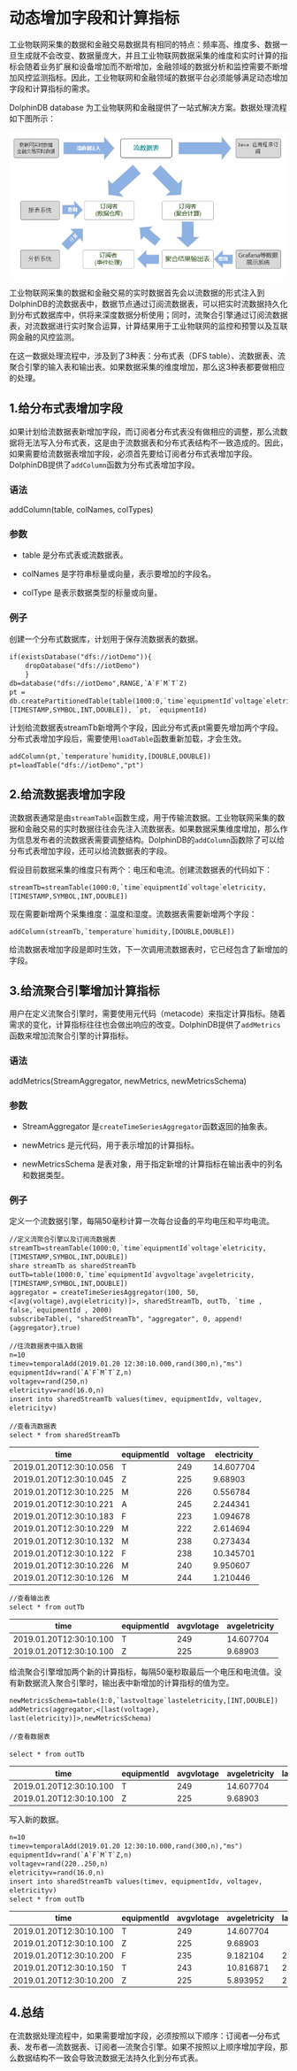 # 动态增加字段和计算指标

工业物联网采集的数据和金融交易数据具有相同的特点：频率高、维度多、数据一旦生成就不会改变、数据量庞大，并且工业物联网数据采集的维度和实时计算的指标会随着业务扩展和设备增加而不断增加，金融领域的数据分析和监控需要不断增加风控监测指标。因此，工业物联网和金融领域的数据平台必须能够满足动态增加字段和计算指标的需求。

DolphinDB database 为工业物联网和金融提供了一站式解决方案。数据处理流程如下图所示：

![Image text](../images/stream_cn.png)

工业物联网采集的数据和金融交易的实时数据首先会以流数据的形式注入到DolphinDB的流数据表中，数据节点通过订阅流数据表，可以把实时流数据持久化到分布式数据库中，供将来深度数据分析使用；同时，流聚合引擎通过订阅流数据表，对流数据进行实时聚合运算，计算结果用于工业物联网的监控和预警以及互联网金融的风控监测。

在这一数据处理流程中，涉及到了3种表：分布式表（DFS table）、流数据表、流聚合引擎的输入表和输出表。如果数据采集的维度增加，那么这3种表都要做相应的处理。

## 1.给分布式表增加字段

如果计划给流数据表新增加字段，而订阅者分布式表没有做相应的调整，那么流数据将无法写入分布式表，这是由于流数据表和分布式表结构不一致造成的。因此，如果需要给流数据表增加字段，必须首先要给订阅者分布式表增加字段。DolphinDB提供了`addColumn`函数为分布式表增加字段。

### 语法

addColumn(table, colNames, colTypes)

### 参数

* table 是分布式表或流数据表。

* colNames 是字符串标量或向量，表示要增加的字段名。

* colType 是表示数据类型的标量或向量。

### 例子

创建一个分布式数据库，计划用于保存流数据表的数据。

```
if(existsDatabase("dfs://iotDemo")){
	dropDatabase("dfs://iotDemo")
	}
db=database("dfs://iotDemo",RANGE,`A`F`M`T`Z)
pt = db.createPartitionedTable(table(1000:0,`time`equipmentId`voltage`eletricity,[TIMESTAMP,SYMBOL,INT,DOUBLE]), `pt, `equipmentId)
```

计划给流数据表streamTb新增两个字段，因此分布式表pt需要先增加两个字段。分布式表增加字段后，需要使用`loadTable`函数重新加载，才会生效。

```
addColumn(pt,`temperature`humidity,[DOUBLE,DOUBLE])
pt=loadTable("dfs://iotDemo","pt")
```

## 2.给流数据表增加字段

流数据表通常是由`streamTable`函数生成，用于传输流数据。工业物联网采集的数据和金融交易的实时数据往往会先注入流数据表。如果数据采集维度增加，那么作为信息发布者的流数据表需要调整结构。DolphinDB的`addColumn`函数除了可以给分布式表增加字段，还可以给流数据表的字段。

假设目前数据采集的维度只有两个：电压和电流。创建流数据表的代码如下：

```
streamTb=streamTable(1000:0,`time`equipmentId`voltage`eletricity,[TIMESTAMP,SYMBOL,INT,DOUBLE])
```

现在需要新增两个采集维度：温度和湿度。流数据表需要新增两个字段：

```
addColumn(streamTb,`temperature`humidity,[DOUBLE,DOUBLE])
```

给流数据表增加字段是即时生效，下一次调用流数据表时，它已经包含了新增加的字段。

## 3.给流聚合引擎增加计算指标

用户在定义流聚合引擎时，需要使用元代码（metacode）来指定计算指标。随着需求的变化，计算指标往往也会做出响应的改变。DolphinDB提供了`addMetrics`函数来增加流聚合引擎的计算指标。

### 语法

addMetrics(StreamAggregator, newMetrics, newMetricsSchema)

### 参数

* StreamAggregator 是`createTimeSeriesAggregator`函数返回的抽象表。

* newMetrics 是元代码，用于表示增加的计算指标。

* newMetricsSchema 是表对象，用于指定新增的计算指标在输出表中的列名和数据类型。

### 例子

定义一个流数据引擎，每隔50毫秒计算一次每台设备的平均电压和平均电流。

```
//定义流聚合引擎以及订阅流数据表
streamTb=streamTable(1000:0,`time`equipmentId`voltage`eletricity,[TIMESTAMP,SYMBOL,INT,DOUBLE])
share streamTb as sharedStreamTb
outTb=table(1000:0,`time`equipmentId`avgvoltage`avgeletricity,[TIMESTAMP,SYMBOL,INT,DOUBLE])
aggregator = createTimeSeriesAggregator(100, 50, <[avg(voltage),avg(eletricity)]>, sharedStreamTb, outTb, `time , false,`equipmentId , 2000)
subscribeTable(, "sharedStreamTb", "aggregator", 0, append!{aggregator},true)

//往流数据表中插入数据
n=10
timev=temporalAdd(2019.01.20 12:30:10.000,rand(300,n),"ms")
equipmentIdv=rand(`A`F`M`T`Z,n)
voltagev=rand(250,n)
eletricityv=rand(16.0,n)
insert into sharedStreamTb values(timev, equipmentIdv, voltagev, eletricityv)

//查看流数据表
select * from sharedStreamTb

```
|time                   |equipmentId|voltage|electricity|
|----                   |-----------|-------|-----------|
|2019.01.20T12:30:10.056|T          |249    |14.607704  |
|2019.01.20T12:30:10.045|Z          |225    |9.68903    |
|2019.01.20T12:30:10.225|M          |226    |0.556784   |
|2019.01.20T12:30:10.221|A          |245    |2.244341   |
|2019.01.20T12:30:10.183|F          |223    |1.094678   |
|2019.01.20T12:30:10.229|M          |222    |2.614694   |
|2019.01.20T12:30:10.132|M          |238    |0.273434   |
|2019.01.20T12:30:10.122|F          |238    |10.345701  |
|2019.01.20T12:30:10.226|M          |240    |9.950607   |
|2019.01.20T12:30:10.126|M          |244    |1.210446   |

```
//查看输出表
select * from outTb
```

|time                   |equipmentId|avgvlotage|avgeletricity|
|----                   |-----------|----------|-------------|
|2019.01.20T12:30:10.100|T          |249       |14.607704    |
|2019.01.20T12:30:10.100|Z          |225       |9.68903      |

给流聚合引擎增加两个新的计算指标，每隔50毫秒取最后一个电压和电流值。没有新数据流入聚合引擎时，输出表中新增加的计算指标的值为空。

```
newMetricsSchema=table(1:0,`lastvoltage`lasteletricity,[INT,DOUBLE])
addMetrics(aggregator,<[last(voltage), last(eletricity)]>,newMetricsSchema)

//查看数据表

select * from outTb

```
|time                   |equipmentId|avgvlotage|avgeletricity|lastvoltage|lasteletricity|
|----                   |-----------|----------|-------------|---|---|
|2019.01.20T12:30:10.100|T          |249       |14.607704    |||
|2019.01.20T12:30:10.100|Z          |225       |9.68903      |||

写入新的数据。

```
n=10
timev=temporalAdd(2019.01.20 12:30:10.000,rand(300,n),"ms")
equipmentIdv=rand(`A`F`M`T`Z,n)
voltagev=rand(220..250,n)
eletricityv=rand(16.0,n)
insert into sharedStreamTb values(timev, equipmentIdv, voltagev, eletricityv)
select * from outTb
```

|time                   |equipmentId|avgvlotage|avgeletricity|lastvoltage|lasteletricity|
|----                   |-----------|----------|-------------|---|---|
|2019.01.20T12:30:10.100|T          |249       |14.607704    |||
|2019.01.20T12:30:10.100|Z          |225       |9.68903      |||
|2019.01.20T12:30:10.200|F          |235       |9.182104     |234|14.896723|
|2019.01.20T12:30:10.150|T          |243       |10.816871    |236|7.026039|
|2019.01.20T12:30:10.200|Z          |225       |5.893952     |225|2.098874|

## 4.总结

在流数据处理流程中，如果需要增加字段，必须按照以下顺序：订阅者—分布式表、发布者—流数据表、订阅者—流聚合引擎。如果不按照以上顺序增加字段，那么数据结构不一致会导致流数据无法持久化到分布式表。

